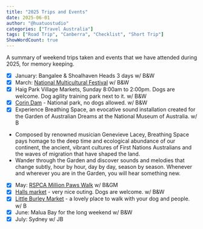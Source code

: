```yaml
---
title: "2025 Trips and Events"
date: 2025-06-01
author: "@huatuostudio"
categories: ["Travel Australia"]
tags: ["Road Trip", "Canberra", "Checklist", "Short Trip"]
ShowWordCount: true
---
```


A summary of weekend trips taken and events that we have attended during 2025, for memory keeping. 

- [x] January: Bangalee & Shoalhaven Heads 3 days w/ B&W
- [x] March: [National Multicultural Festival](https://multiculturalfestival.com.au) w/ B&W
- [x] Haig Park Village Markets, Sunday 8:00am to 2:00pm. Dogs are welcome. Dog agility training park next to it. w/ B&W
- [x] [Corin Dam](http://www.corin.com.au/) - National park, no dogs allowed. w/ B&W
- [x] Experience Breathing Space, an evocative sound installation created for the Garden of Australian Dreams at the National Museum of Australia. w/ B
- Composed by renowned musician Genevieve Lacey, Breathing Space pays homage to the deep time and ecological abundance of our continent, the ancient, vibrant cultures of First Nations Australians and the waves of migration that have shaped the land.
- Wander through the Garden and discover sounds and melodies that change subtly, hour by hour, day by day, season by season. Whenever and wherever you are in the Garden, you will hear something new.
- [x] May: [RSPCA Million Paws Walk](https://www.millionpawswalk.com.au) w/ B&GM
- [x] [Halls market](https://www.hartley.org.au/markets) - very nice outing. Dogs are welcome. w/ B&W
- [x] [Little Burley Market](https://thelittleburleymarket.com.au) - a lovely place to walk with your dog and people. w/ B
- [x] June: Malua Bay for the long weekend w/ B&W
- [x] July: Sydney w/ JB